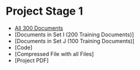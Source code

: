 # Project Stage 1

- [All 300 Documents](/CS_839_DataScience/Stage1/Data/All_Documents)
- [Documents in Set I (200 Training Documents)]
- [Documents in Set J (100 Training Documents)]
- [Code]
- [Compressed File with all Files]
- [Project PDF]
